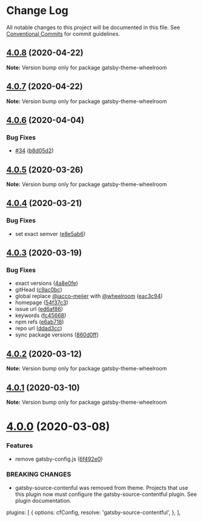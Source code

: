 # Change Log

All notable changes to this project will be documented in this file.
See [Conventional Commits](https://conventionalcommits.org) for commit guidelines.

## [4.0.8](https://github.com/wheelroom/wheelroom/compare/gatsby-theme-wheelroom@4.0.7...gatsby-theme-wheelroom@4.0.8) (2020-04-22)

**Note:** Version bump only for package gatsby-theme-wheelroom





## [4.0.7](https://github.com/wheelroom/wheelroom/compare/gatsby-theme-wheelroom@4.0.6...gatsby-theme-wheelroom@4.0.7) (2020-04-22)

**Note:** Version bump only for package gatsby-theme-wheelroom





## [4.0.6](https://github.com/wheelroom/wheelroom/compare/gatsby-theme-wheelroom@4.0.5...gatsby-theme-wheelroom@4.0.6) (2020-04-04)


### Bug Fixes

* [#34](https://github.com/wheelroom/wheelroom/issues/34) ([b8d05d2](https://github.com/wheelroom/wheelroom/commit/b8d05d26b9be3c18dc6503522fc4e733283211ea))





## [4.0.5](https://github.com/wheelroom/wheelroom/compare/gatsby-theme-wheelroom@4.0.4...gatsby-theme-wheelroom@4.0.5) (2020-03-26)

**Note:** Version bump only for package gatsby-theme-wheelroom





## [4.0.4](https://github.com/wheelroom/wheelroom/compare/gatsby-theme-wheelroom@4.0.3...gatsby-theme-wheelroom@4.0.4) (2020-03-21)


### Bug Fixes

* set exact semver ([e8e5ab6](https://github.com/wheelroom/wheelroom/commit/e8e5ab6a108adf60d9a247dd53e8f7b2bb6ae3f7))





## [4.0.3](https://github.com/wheelroom/wheelroom/compare/gatsby-theme-wheelroom@4.0.2...gatsby-theme-wheelroom@4.0.3) (2020-03-19)


### Bug Fixes

* exact versions ([4a8e0fe](https://github.com/wheelroom/wheelroom/commit/4a8e0fe6f841c9e6ab4fc2335b5ab0c4446da890))
* gitHead ([c9ac0bc](https://github.com/wheelroom/wheelroom/commit/c9ac0bccc309e7b615424a310f66bea27851aa3f))
* global replace [@jacco-meijer](https://github.com/jacco-meijer) with [@wheelroom](https://github.com/wheelroom) ([eac3c94](https://github.com/wheelroom/wheelroom/commit/eac3c949381a2a5ce2a7aa656f458681b680dc6c))
* homepage ([54f37c3](https://github.com/wheelroom/wheelroom/commit/54f37c32233d4cab3faf4d9311ec56faf2837ef4))
* issue url ([ed6af86](https://github.com/wheelroom/wheelroom/commit/ed6af864c251bcba2731ce3890c6c3a498d97cad))
* keywords ([fc45668](https://github.com/wheelroom/wheelroom/commit/fc456689bb0ad07a8f848ff962f48400e0afbcc1))
* npm refs ([e6ab718](https://github.com/wheelroom/wheelroom/commit/e6ab718a873361116950353de328502405a771cd))
* repo url ([ddad3cc](https://github.com/wheelroom/wheelroom/commit/ddad3cc6c861fb6ae9afce676e49e24c5a32d781))
* sync package versions ([860d0ff](https://github.com/wheelroom/wheelroom/commit/860d0ffe09d318c42d71351cd7f4ba7951e6b882))





## [4.0.2](https://github.com/wheelroom/wheelroom/compare/gatsby-theme-wheelroom@4.0.1...gatsby-theme-wheelroom@4.0.2) (2020-03-12)

**Note:** Version bump only for package gatsby-theme-wheelroom





## [4.0.1](https://github.com/wheelroom/wheelroom/compare/gatsby-theme-wheelroom@4.0.0...gatsby-theme-wheelroom@4.0.1) (2020-03-10)

**Note:** Version bump only for package gatsby-theme-wheelroom





# [4.0.0](https://github.com/wheelroom/wheelroom/compare/gatsby-theme-wheelroom@3.4.2...gatsby-theme-wheelroom@4.0.0) (2020-03-08)


### Features

* remove gatsby-config.js ([6f492e0](https://github.com/wheelroom/wheelroom/commit/6f492e0d70051fd5bbe140db429c9a51e8e5a4b5))


### BREAKING CHANGES

* gatsby-source-contenful was removed from theme. Projects that use this plugin now must configure the gatsby-source-contentful plugin. See plugin documentation.

plugins: [
  {
    options: cfConfig,
    resolve: 'gatsby-source-contentful',
  },
],
